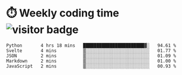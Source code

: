 
# :stopwatch: Weekly coding time  ![visitor badge](https://visitor-badge.glitch.me/badge?page_id=cozgerest) 
<!--START_SECTION:waka-->
```text
Python       4 hrs 18 mins   ███████████████████████▓░   94.61 % 
Svelte       4 mins          ▒░░░░░░░░░░░░░░░░░░░░░░░░   01.77 % 
JSON         2 mins          ▒░░░░░░░░░░░░░░░░░░░░░░░░   01.09 % 
Markdown     2 mins          ▒░░░░░░░░░░░░░░░░░░░░░░░░   01.00 % 
JavaScript   2 mins          ▒░░░░░░░░░░░░░░░░░░░░░░░░   00.93 % 
```
<!--END_SECTION:waka-->


<!-- <p> <img src="https://github-readme-stats.vercel.app/api?username=cozgerest&show_icons=true&hide_border=false" />  </p> -->

